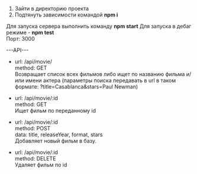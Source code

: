 1. Зайти в директорию проекта
2. Подтянуть зависимости командой **npm i**

Для запуска сервера выполнить команду **npm start**
Для запуска в дебаг режиме - **npm test**  
Порт: 3000  

---API---
- url: /api/movie/  
method: GET  
Возвращает список всех фильмов либо ищет по названию фильма и/или имени актера (параметры поиска передавать в url в таком формате: ?title=Casablanca&stars=Paul Newman)

- url: /api/movie/:id  
method: GET  
Ищет фильм по переданному id  

- url: /api/movie/:id  
method: POST  
data: title, releaseYear, format, stars  
Добавляет новый фильм в базу.  

- url: /api/movie/:id  
method: DELETE  
Удаляет фильм по id  

